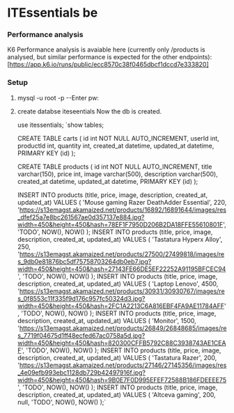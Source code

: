 # ITEssentials be

### Performance analysis

K6 Performance analysis is avaiable here (currently only /products is analysed, but similar performance is expected for the other endpoints):
[https://app.k6.io/runs/public/ecc8570c38f0465dbcf1dccd7e333820]

### Setup

1. mysql -u root -p
   --Enter pw:

2. create databse iteseentials
   Now the db is created.

   use itessentials;
   `show tables;

   CREATE TABLE carts (
   id int NOT NULL AUTO_INCREMENT,
   userId int,
   productId int,
   quantity int,
   created_at datetime,
   updated_at datetime,
   PRIMARY KEY (id)
   );

   CREATE TABLE products (
   id int NOT NULL AUTO_INCREMENT,
   title varchar(150),
   price int,
   image varchar(500),
   description varchar(500),
   created_at datetime,
   updated_at datetime,
   PRIMARY KEY (id)
   );

   INSERT INTO products (title, price, image, description, created_at, updated_at) VALUES
   (
   'Mouse gaming Razer DeathAdder Essential',
   220,
   'https://s13emagst.akamaized.net/products/16892/16891644/images/res_dfef25a7e8bc261567ae0d357137e884.jpg?width=450&height=450&hash=78EF1F7950D206B2DA18FFE55610801F',
   'TODO',
   NOW(),
   NOW()
   );
   INSERT INTO products (title, price, image, description, created_at, updated_at) VALUES
   (
   'Tastatura Hyperx Alloy',
   250,
   'https://s13emagst.akamaized.net/products/27500/27499818/images/res_9db0e81876bc5df75758703264db0eb7.jpg?width=450&height=450&hash=27143FE66DE5EF22252A91195BFCEC94',
   'TODO',
   NOW(),
   NOW()
   );
   INSERT INTO products (title, price, image, description, created_at, updated_at) VALUES
   (
   'Laptop Lenovo',
   4500,
   'https://s13emagst.akamaized.net/products/30931/30930767/images/res_0f8553c11f335f9d176c957fc50324d3.jpg?width=450&height=450&hash=2FC1A2213C6A816EBF4FA9AE11784AFF',
   'TODO',
   NOW(),
   NOW()
   );
   INSERT INTO products (title, price, image, description, created_at, updated_at) VALUES
   (
   'Monitor',
   1500,
   'https://s13emagst.akamaized.net/products/26849/26848685/images/res_7719f04675d1ff48ecfed67ac0758a5d.jpg?width=450&height=450&hash=820300CFFB5792C88C3938743AE1CEAF',
   'TODO',
   NOW(),
   NOW()
   );
   INSERT INTO products (title, price, image, description, created_at, updated_at) VALUES
   (
   'Tastatura Razer',
   200,
   'https://s13emagst.akamaized.net/products/27146/27145356/images/res_4e09efb993ebc1128db729b42497916f.jpg?width=450&height=450&hash=9B0E7F0D995EFEF72588B186FDEEEE75',
   'TODO',
   NOW(),
   NOW()
   );
   INSERT INTO products (title, price, image, description, created_at, updated_at) VALUES
   (
   'Altceva gaming',
   200,
   null,
   'TODO',
   NOW(),
   NOW()
   );`
